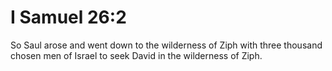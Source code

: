 # I Samuel 26:2

So Saul arose and went down to the wilderness of Ziph with three thousand chosen men of Israel to seek David in the wilderness of Ziph.
